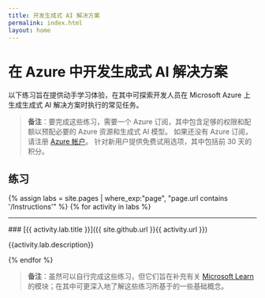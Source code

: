 ```yaml
---
title: 开发生成式 AI 解决方案
permalink: index.html
layout: home
---
```


# 在 Azure 中开发生成式 AI 解决方案

以下练习旨在提供动手学习体验，在其中可探索开发人员在 Microsoft Azure 上生成生成式 AI 解决方案时执行的常见任务。

> **备注**：要完成这些练习，需要一个 Azure 订阅，其中包含足够的权限和配额以预配必要的 Azure 资源和生成式 AI 模型。 如果还没有 Azure 订阅，请注册 [Azure 帐户](https://azure.microsoft.com/free)。 针对新用户提供免费试用选项，其中包括前 30 天的积分。

## 练习

{% assign labs = site.pages | where_exp:"page", "page.url contains '/Instructions'" %} {% for activity in labs  %}
<hr>
### [{{ activity.lab.title }}]({{ site.github.url }}{{ activity.url }})

{{activity.lab.description}}

{% endfor %}

> **备注**：虽然可以自行完成这些练习，但它们旨在补充有关 [Microsoft Learn](https://learn.microsoft.com/training/paths/create-custom-copilots-ai-studio/) 的模块；在其中可更深入地了解这些练习所基于的一些基础概念。
